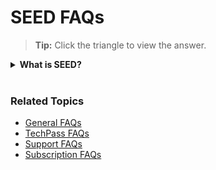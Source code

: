 # SEED FAQs
>**Tip:** Click the triangle to view the answer.

<details>
  <summary><b>What is SEED? </b></summary><br>

Security Suite for Engineering Endpoint Devices (SEED) is a Mobile Device Management (MDM) platform for the Government on Commercial Cloud (GCC) 2.0 environment.

For more details, refer to <a href="https://docs.developer.tech.gov.sg/docs/security-suite-for-engineering-endpoint-devices/#/"> SEED documentation.</a> </details>
<br>



### Related Topics

- [General FAQs](general-faqs)
- [TechPass FAQs](techpass-faqs)
- [Support FAQs](support)
- [Subscription FAQs](subscription?id=faqs)